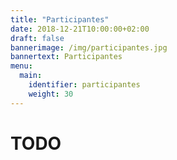 ```yaml
---
title: "Participantes"
date: 2018-12-21T10:00:00+02:00
draft: false
bannerimage: /img/participantes.jpg
bannertext: Participantes
menu:
  main:
    identifier: participantes
    weight: 30
---
```


# TODO
